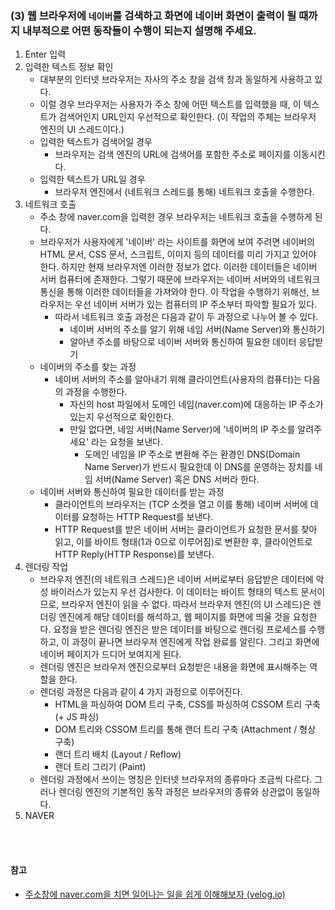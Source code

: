 ### (3) 웹 브라우저에 `네이버`를 검색하고 화면에 네이버 화면이 출력이 될 때까지 내부적으로 어떤 동작들이 수행이 되는지 설명해 주세요.
1. Enter 입력
2. 입력한 텍스트 정보 확인
    - 대부분의 인터넷 브라우저는 자사의 주소 창을 검색 창과 동일하게 사용하고 있다.
    - 이럴 경우 브라우저는 사용자가 주소 창에 어떤 텍스트를 입력했을 때, 이 텍스트가 검색어인지 URL인지 우선적으로 확인한다. (이 작업의 주체는 브라우저 엔진의 UI 스레드이다.)
    - 입력한 텍스트가 검색어일 경우
        - 브라우저는 검색 엔진의 URL에 검색어를 포함한 주소로 페이지를 이동시킨다.
    - 입력한 텍스트가 URL일 경우
        - 브라우저 엔진에서 (네트워크 스레드를 통해) 네트워크 호출을 수행한다.
3. 네트워크 호출
    - 주소 창에 naver.com을 입력한 경우 브라우저는 네트워크 호출을 수행하게 된다.
    - 브라우저가 사용자에게 '네이버' 라는 사이트를 화면에 보여 주려면 네이버의 HTML 문서, CSS 문서, 스크립트, 이미지 등의 데이터를 미리 가지고 있어야 한다. 하지만 현재 브라우저엔 이러한 정보가 없다. 이러한 데이터들은 네이버 서버 컴퓨터에 존재한다. 그렇기 때문에 브라우저는 네이버 서버와의 네트워크 통신을 통해 이러한 데이터들을 가져와야 한다. 이 작업을 수행하기 위해선, 브라우저는 우선 네이버 서버가 있는 컴퓨터의 IP 주소부터 파악할 필요가 있다.
        - 따라서 네트워크 호출 과정은 다음과 같이 두 과정으로 나누어 볼 수 있다.
            - 네이버 서버의 주소를 알기 위해 네임 서버(Name Server)와 통신하기
            - 알아낸 주소를 바탕으로 네이버 서버와 통신하여 필요한 데이터 응답받기
    - 네이버의 주소를 찾는 과정
        - 네이버 서버의 주소를 알아내기 위해 클라이언트(사용자의 컴퓨터)는 다음의 과정을 수행한다.
            - 자신의 host 파일에서 도메인 네임(naver.com)에 대응하는 IP 주소가 있는지 우선적으로 확인한다.
            - 만일 없다면, 네임 서버(Name Server)에 '네이버의 IP 주소를 알려주세요' 라는 요청을 보낸다.
                - 도메인 네임을 IP 주소로 변환해 주는 환경인 DNS(Domain Name Server)가 반드시 필요한데 이 DNS를 운영하는 장치를 네임 서버(Name Server) 혹은 DNS 서버라 한다.
    - 네이버 서버와 통신하여 필요한 데이터를 받는 과정
        - 클라이언트의 브라우저는 (TCP 소켓을 열고 이를 통해) 네이버 서버에 데이터를 요청하는 HTTP Request를 보낸다.
        - HTTP Request를 받은 네이버 서버는 클라이언트가 요청한 문서를 찾아 읽고, 이를 바이트 형태(1과 0으로 이루어짐)로 변환한 후, 클라이언트로 HTTP Reply(HTTP Response)를 보낸다.
4. 렌더링 작업
    - 브라우저 엔진(의 네트워크 스레드)은 네이버 서버로부터 응답받은 데이터에 악성 바이러스가 있는지 우선 검사한다. 이 데이터는 바이트 형태의 텍스트 문서이므로, 브라우저 엔진이 읽을 수 없다. 따라서 브라우저 엔진(의 UI 스레드)은 렌더링 엔진에게 해당 데이터를 해석하고, 웹 페이지를 화면에 띄울 것을 요청한다. 요청을 받은 렌더링 엔진은 받은 데이터를 바탕으로 렌더링 프로세스를 수행하고, 이 과정이 끝나면 브라우저 엔진에게 작업 완료를 알린다. 그리고 화면에 네이버 페이지가 드디어 보여지게 된다.
    - 렌더링 엔진은 브라우저 엔진으로부터 요청받은 내용을 화면에 표시해주는 역할을 한다.
    - 렌더링 과정은 다음과 같이 4 가지 과정으로 이루어진다.
        - HTML을 파싱하여 DOM 트리 구축, CSS를 파싱하여 CSSOM 트리 구축 (+ JS 파싱)
        - DOM 트리와 CSSOM 트리를 통해 랜더 트리 구축 (Attachment / 형상 구축)
        - 랜더 트리 배치 (Layout / Reflow)
        - 랜더 트리 그리기 (Paint)
    - 렌더링 과정에서 쓰이는 명칭은 인터넷 브라우저의 종류마다 조금씩 다르다. 그러나 렌더링 엔진의 기본적인 동작 과정은 브라우저의 종류와 상관없이 동일하다.
5. NAVER  

<br/>
<br/>

#### 참고
- [주소창에 naver.com을 치면 일어나는 일을 쉽게 이해해보자 (velog.io)](https://velog.io/@sylagape1231/%EC%A3%BC%EC%86%8C%EC%B0%BD%EC%97%90-naver.com%EC%9D%84-%EC%B9%98%EB%A9%B4-%EC%9D%BC%EC%96%B4%EB%82%98%EB%8A%94-%EC%9D%BC%EC%9D%84-%EC%89%BD%EA%B2%8C-%EC%9D%B4%ED%95%B4%ED%95%B4%EB%B3%B4%EC%9E%90)
